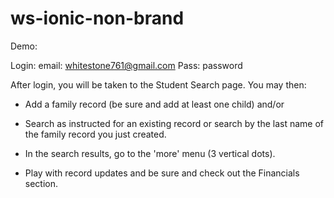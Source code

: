 # ws-ionic-non-brand

Demo:

Login:
email: whitestone761@gmail.com
Pass: password

After login, you will be taken to the Student Search page. You may then:

- Add a family record (be sure and add at least one child) and/or

- Search as instructed for an existing record or search by the last name of the 
  family record you just created. 
  
- In the search results, go to the 'more' menu (3 vertical dots).

- Play with record updates and be sure and check out the Financials section.
